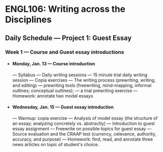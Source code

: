 # ENGL106: Writing across the Disciplines

## Daily Schedule &mdash; Project 1: Guest Essay

### Week 1 &mdash; Course and Guest essay introductions

* #### Monday, Jan. 13 &mdash; Course introduction
  &mdash; Syllabus &mdash; Daily writing sessions &mdash; 15 minute trial daily writing session &mdash; Copia exercises &mdash; The writing process (prewriting, writing, and editing) &mdash; prewriting tools (freewriting, mind-mapping, informal outlines; conceptual outlines); &mdash; a trial prewriting exercise &mdash; Homework: annotate two model essays 
* #### Wednesday, Jan. 15 &mdash; Guest essay introduction
  &mdash; Warmup: copia exercise &mdash; Analysis of model essay (the structure of an essay; analyzing concretely vs. abstractly) &mdash; Introduction to guest essay assignment &mdash; Freewrite on possible topics for guest essay &mdash; Source evaluation and the CRAAP test (currency, celevance, authority, accuracy, and purpose) &mdash; Homework: find, read, and annotate three news articles on topic of student's choice.
